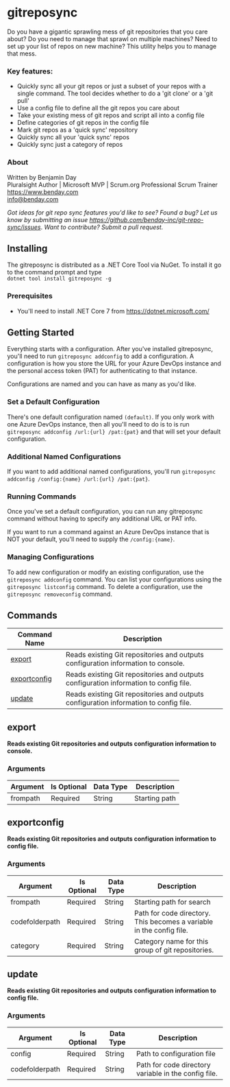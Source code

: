 # gitreposync
Do you have a gigantic sprawling mess of git repositories that you care about? 
Do you need to manage that sprawl on multiple machines? Need to set up your 
list of repos on new machine? 
This utility helps you 
to manage that mess. 

### Key features:
- Quickly sync all your git repos or just a subset of your repos with a single command. The tool decides whether to do a 
'git clone' or a 'git pull'
- Use a config file to define all the git repos you care about
- Take your existing mess of git repos and script all into a config file
- Define categories of git repos in the config file
- Mark git repos as a 'quick sync' repository
- Quickly sync all your 'quick sync' repos
- Quickly sync just a category of repos

### About

Written by Benjamin Day  
Pluralsight Author | Microsoft MVP | Scrum.org Professional Scrum Trainer  
https://www.benday.com  
info@benday.com 

*Got ideas for git repo sync features you'd like to see? Found a bug? 
Let us know by submitting an issue https://github.com/benday-inc/git-repo-sync/issues*. *Want to contribute? Submit a pull request.*

## Installing
The gitreposync is distributed as a .NET Core Tool via NuGet. To install it go to the command prompt and type  
`dotnet tool install gitreposync -g`

### Prerequisites
- You'll need to install .NET Core 7 from https://dotnet.microsoft.com/

## Getting Started
Everything starts with a configuration. After you've installed gitreposync, you'll need to 
run `gitreposync addconfig` to add a configuration. A configuration is how you store the URL for your Azure DevOps instance and the personal access token (PAT) for authenticating to that instance.  

Configurations are named and you can have as many as you'd like.

### Set a Default Configuration
There's one default configuration named `(default)`. If you only work with one Azure DevOps instance, then all you'll need to do is to is run `gitreposync addconfig /url:{url} /pat:{pat}` and that will set your default configuration. 

### Additional Named Configurations
If you want to add additional named configurations, you'll run `gitreposync addconfig /config:{name} /url:{url} /pat:{pat}`. 

### Running Commands
Once you've set a default configuration, you can run any gitreposync command without having to specify any additional URL or PAT info.  

If you want to run a command against an Azure DevOps instance that is NOT your default, you'll need to supply the `/config:{name}`.

### Managing Configurations
To add new configuration or modify an existing configuration, use the `gitreposync addconfig` command. You can list your configurations using the `gitreposync listconfig` command. To delete a configuration, use the `gitreposync removeconfig` command.

## Commands
| Command Name | Description |
| --- | --- |
| [export](#export) | Reads existing Git repositories and outputs configuration information to console. |
| [exportconfig](#exportconfig) | Reads existing Git repositories and outputs configuration information to config file. |
| [update](#update) | Reads existing Git repositories and outputs configuration information to config file. |
## <a name="export"></a> export
**Reads existing Git repositories and outputs configuration information to console.**
### Arguments
| Argument | Is Optional | Data Type | Description |
| --- | --- | --- | --- |
| frompath | Required | String | Starting path |
## <a name="exportconfig"></a> exportconfig
**Reads existing Git repositories and outputs configuration information to config file.**
### Arguments
| Argument | Is Optional | Data Type | Description |
| --- | --- | --- | --- |
| frompath | Required | String | Starting path for search |
| codefolderpath | Required | String | Path for code directory. This becomes a variable in the config file. |
| category | Required | String | Category name for this group of git repositories. |
## <a name="update"></a> update
**Reads existing Git repositories and outputs configuration information to config file.**
### Arguments
| Argument | Is Optional | Data Type | Description |
| --- | --- | --- | --- |
| config | Required | String | Path to configuration file |
| codefolderpath | Required | String | Path for code directory variable in the config file. |
